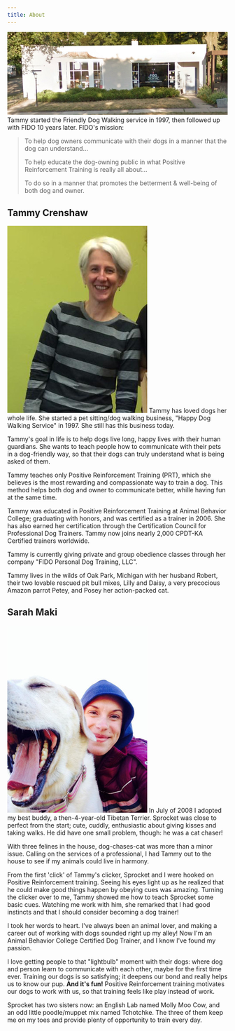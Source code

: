 ```yaml
---
title: About
---
```


![FIDO is at 703 Livernois in Ferndale, MI](/images/fido_building.png)
Tammy started the Friendly Dog Walking service in 1997, then followed up with FIDO 10 years later. 
FIDO's mission:

  > To help dog owners communicate with their dogs in a manner that the dog can understand&hellip;
  >
  > To help educate the dog-owning public in what Positive Reinforcement Training is really all about&hellip;
  >
  > To do so in a manner that promotes the betterment &amp; well-being of both dog and owner.

## Tammy Crenshaw
<img class="right" src="/images/tammy.jpg" alt="" />
Tammy has loved dogs her whole life. She started a pet sitting/dog walking business, "Happy Dog 
Walking Service" in 1997. She still has this business today.

Tammy's goal in life is to help dogs live long, happy lives with their human guardians. She wants 
to teach people how to communicate with their pets in a dog-friendly way, so that their dogs can 
truly understand what is being asked of them.

Tammy teaches only Positive Reinforcement Training (PRT), which she believes is the most rewarding 
and compassionate way to train a dog. This method helps both dog and owner to communicate better, 
whille having fun at the same time.

Tammy was educated in Positive Reinforcement Training at Animal Behavior College; graduating with 
honors, and was certified as a trainer in 2006. She has also earned her certification 
through the Certification Council for Professional Dog Trainers. Tammy now joins nearly 2,000 
CPDT-KA Certified trainers worldwide.

Tammy is currently giving private and group obedience classes through her company "FIDO Personal Dog 
Training, LLC".

Tammy lives in the wilds of Oak Park, Michigan with her husband Robert, their two lovable rescued 
pit bull mixes, Lilly and Daisy, a very precocious Amazon parrot Petey, and Posey her action-packed 
cat.

## Sarah Maki
<img class="right" src="/images/sarah.jpg" alt="" />
In July of 2008 I adopted my best buddy, a then-4-year-old Tibetan Terrier. Sprocket was close to perfect 
from the start; cute, cuddly, enthusiastic about giving kisses and taking walks. He did have one small 
problem, though: he was a cat chaser!

With three felines in the house, dog-chases-cat was more than a minor issue. Calling on the services of 
a professional, I had Tammy out to the house to see if my animals could live in harmony.

From the first 'click' of Tammy's clicker, Sprocket and I were hooked on Positive Reinforcement training. 
Seeing his eyes light up as he realized that he could make good things happen by obeying cues was amazing. 
Turning the clicker over to me, Tammy showed me how to teach Sprocket some basic cues. Watching me work 
with him, she remarked that I had good instincts and that I should consider becoming a dog trainer!

I took her words to heart. I've always been an animal lover, and making a career out of working with dogs 
sounded right up my alley! Now I'm an Animal Behavior College Certified Dog Trainer, and I know I've found 
my passion.

I love getting people to that "lightbulb" moment with their dogs: where dog and person learn to communicate 
with each other, maybe for the first time ever. Training our dogs is so satisfying; it deepens our bond and 
really helps us to know our pup. __And it's fun!__ Positive Reinforcement training motivates our dogs to work 
with us, so that training feels like play instead of work.

Sprocket has two sisters now: an English Lab named Molly Moo Cow, and an odd little poodle/muppet mix 
named Tchotchke. The three of them keep me on my toes and provide plenty of opportunity to train every day.
